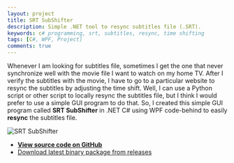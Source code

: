 ```yaml
---
layout: project
title: SRT SubShifter
description: Simple .NET tool to resync subtitles file (.SRT).
keywords: c# programming, srt, subtitles, resync, time shifting
tags: [C#, WPF, Project]
comments: true
---
```


Whenever I am looking for subtitles file, sometimes I get the one that never synchronize well with the movie file I want to watch on my home TV. After I verify the subtitles with the movie, I have to go to a particular website to resync the subtitles by adjusting the time shift. Well, I can use a Python script or other script to locally resync the subtitles file, but I think I would prefer to use a simple GUI program to do that. So, I created this simple GUI program called **SRT SubShifter** in .NET C# using WPF code-behind to easily **resync** the subtitles file.

![SRT SubShifter](https://i.imgur.com/5whUyC2.png)

- [**View source code on GitHub**](https://github.com/heiswayi/srt-subshifter)
- [Download latest binary package from releases](https://github.com/heiswayi/srt-subshifter/releases)
